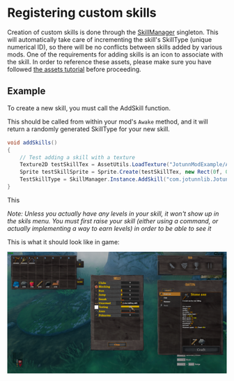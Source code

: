 # Registering custom skills
Creation of custom skills is done through the [SkillManager](xref:JotunnLib.Managers.SkillManager) singleton.
This will automatically take care of incrementing the skill's SkillType (unique numerical ID), so there will be no conflicts between skills added by various mods.
One of the requirements for adding skills is an icon to associate with the skill. In order to reference these assets, please make sure you have followed [the assets tutorial](assets.md) before proceeding.
## Example
To create a new skill, you must call the AddSkill function.

This should be called from within your mod's `Awake` method, and it will return a randomly generated SkillType for your new skill.
```cs
void addSkills()
{
    // Test adding a skill with a texture
    Texture2D testSkillTex = AssetUtils.LoadTexture("JotunnModExample/Assets/test_tex.jpg");
    Sprite testSkillSprite = Sprite.Create(testSkillTex, new Rect(0f, 0f, testSkillTex.width, testSkillTex.height), Vector2.zero);
    TestSkillType = SkillManager.Instance.AddSkill("com.jotunnlib.JotunnModExample.testskill", "TestingSkill", "A nice testing skill!", 1f, testSkillSprite);
}
```

This

_Note: Unless you actually have any levels in your skill, it won't show up in the skils menu. You must first raise your skill (either using a command, or actually implementing a way to earn levels) in order to be able to see it_

This is what it should look like in game:

![Our Skill in Game](../../images/data/test-skill.png "Our Skill in Game")